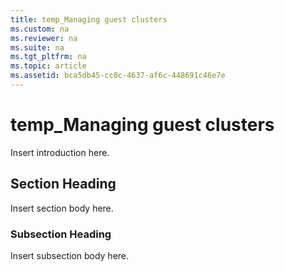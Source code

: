 ```yaml
---
title: temp_Managing guest clusters
ms.custom: na
ms.reviewer: na
ms.suite: na
ms.tgt_pltfrm: na
ms.topic: article
ms.assetid: bca5db45-cc0c-4637-af6c-448691c46e7e
---
```

# temp_Managing guest clusters
Insert introduction here.

## Section Heading
Insert section body here.

### Subsection Heading
Insert subsection body here.


